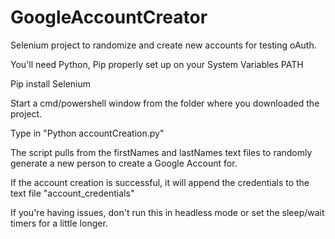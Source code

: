 # GoogleAccountCreator
Selenium project to randomize and create new accounts for testing oAuth.

You'll need Python, Pip properly set up on your System Variables PATH

Pip install Selenium

Start a cmd/powershell window from the folder where you downloaded the project.

Type in "Python accountCreation.py"

The script pulls from the firstNames and lastNames text files to randomly generate a new person to create a Google Account for. 

If the account creation is successful, it will append the credentials to the text file "account_credentials"

If you're having issues, don't run this in headless mode or set the sleep/wait timers for a little longer. 
